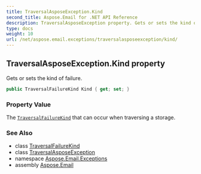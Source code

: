 ```yaml
---
title: TraversalAsposeException.Kind
second_title: Aspose.Email for .NET API Reference
description: TraversalAsposeException property. Gets or sets the kind of failure
type: docs
weight: 10
url: /net/aspose.email.exceptions/traversalasposeexception/kind/
---
```

## TraversalAsposeException.Kind property

Gets or sets the kind of failure.

```csharp
public TraversalFailureKind Kind { get; set; }
```

### Property Value

The [`TraversalFailureKind`](../../traversalfailurekind/) that can occur when traversing a storage.

### See Also

* class [TraversalFailureKind](../../traversalfailurekind/)
* class [TraversalAsposeException](../)
* namespace [Aspose.Email.Exceptions](../../traversalasposeexception/)
* assembly [Aspose.Email](../../../)


